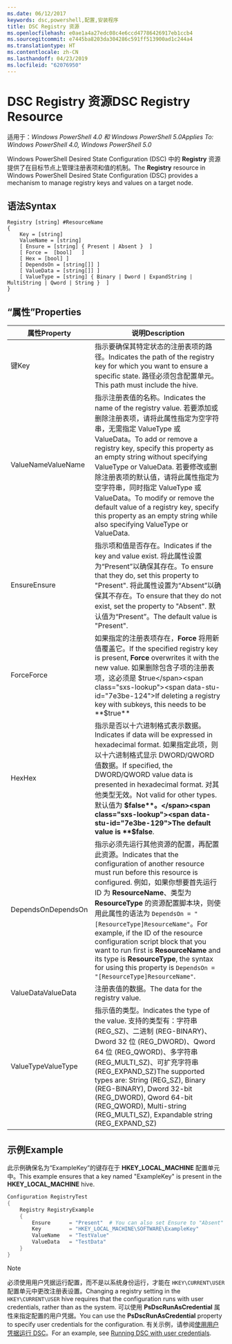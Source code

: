 ```yaml
---
ms.date: 06/12/2017
keywords: dsc,powershell,配置,安装程序
title: DSC Registry 资源
ms.openlocfilehash: e0ae1a4a27edc08c4e6ccd47786426917eb1ccb4
ms.sourcegitcommit: e7445ba8203da304286c591ff513900ad1c244a4
ms.translationtype: HT
ms.contentlocale: zh-CN
ms.lasthandoff: 04/23/2019
ms.locfileid: "62076950"
---
```

# <a name="dsc-registry-resource"></a><span data-ttu-id="7e3be-103">DSC Registry 资源</span><span class="sxs-lookup"><span data-stu-id="7e3be-103">DSC Registry Resource</span></span>

<span data-ttu-id="7e3be-104">适用于：_Windows PowerShell 4.0 和 Windows PowerShell 5.0_</span><span class="sxs-lookup"><span data-stu-id="7e3be-104">_Applies To: Windows PowerShell 4.0, Windows PowerShell 5.0_</span></span>

<span data-ttu-id="7e3be-105">Windows PowerShell Desired State Configuration (DSC) 中的 **Registry** 资源提供了在目标节点上管理注册表项和值的机制。</span><span class="sxs-lookup"><span data-stu-id="7e3be-105">The **Registry** resource in Windows PowerShell Desired State Configuration (DSC) provides a mechanism to manage registry keys and values on a target node.</span></span>

## <a name="syntax"></a><span data-ttu-id="7e3be-106">语法</span><span class="sxs-lookup"><span data-stu-id="7e3be-106">Syntax</span></span>

```
Registry [string] #ResourceName
{
    Key = [string]
    ValueName = [string]
    [ Ensure = [string] { Present | Absent }  ]
    [ Force =  [bool]   ]
    [ Hex = [bool] ]
    [ DependsOn = [string[]] ]
    [ ValueData = [string[]] ]
    [ ValueType = [string] { Binary | Dword | ExpandString | MultiString | Qword | String }  ]
}
```

## <a name="properties"></a><span data-ttu-id="7e3be-107">“属性”</span><span class="sxs-lookup"><span data-stu-id="7e3be-107">Properties</span></span>

| <span data-ttu-id="7e3be-108">属性</span><span class="sxs-lookup"><span data-stu-id="7e3be-108">Property</span></span> | <span data-ttu-id="7e3be-109">说明</span><span class="sxs-lookup"><span data-stu-id="7e3be-109">Description</span></span> |
| --- | --- |
| <span data-ttu-id="7e3be-110">键</span><span class="sxs-lookup"><span data-stu-id="7e3be-110">Key</span></span>| <span data-ttu-id="7e3be-111">指示要确保其特定状态的注册表项的路径。</span><span class="sxs-lookup"><span data-stu-id="7e3be-111">Indicates the path of the registry key for which you want to ensure a specific state.</span></span> <span data-ttu-id="7e3be-112">路径必须包含配置单元。</span><span class="sxs-lookup"><span data-stu-id="7e3be-112">This path must include the hive.</span></span>|
| <span data-ttu-id="7e3be-113">ValueName</span><span class="sxs-lookup"><span data-stu-id="7e3be-113">ValueName</span></span>| <span data-ttu-id="7e3be-114">指示注册表值的名称。</span><span class="sxs-lookup"><span data-stu-id="7e3be-114">Indicates the name of the registry value.</span></span> <span data-ttu-id="7e3be-115">若要添加或删除注册表项，请将此属性指定为空字符串，无需指定 ValueType 或 ValueData。</span><span class="sxs-lookup"><span data-stu-id="7e3be-115">To add or remove a registry key, specify this property as an empty string without specifying ValueType or ValueData.</span></span> <span data-ttu-id="7e3be-116">若要修改或删除注册表项的默认值，请将此属性指定为空字符串，同时指定 ValueType 或 ValueData。</span><span class="sxs-lookup"><span data-stu-id="7e3be-116">To modify or remove the default value of a registry key, specify this property as an empty string while also specifying ValueType or ValueData.</span></span>|
| <span data-ttu-id="7e3be-117">Ensure</span><span class="sxs-lookup"><span data-stu-id="7e3be-117">Ensure</span></span>| <span data-ttu-id="7e3be-118">指示项和值是否存在。</span><span class="sxs-lookup"><span data-stu-id="7e3be-118">Indicates if the key and value exist.</span></span> <span data-ttu-id="7e3be-119">将此属性设置为“Present”以确保其存在。</span><span class="sxs-lookup"><span data-stu-id="7e3be-119">To ensure that they do, set this property to "Present".</span></span> <span data-ttu-id="7e3be-120">将此属性设置为“Absent”以确保其不存在。</span><span class="sxs-lookup"><span data-stu-id="7e3be-120">To ensure that they do not exist, set the property to "Absent".</span></span> <span data-ttu-id="7e3be-121">默认值为“Present”。</span><span class="sxs-lookup"><span data-stu-id="7e3be-121">The default value is "Present".</span></span>|
| <span data-ttu-id="7e3be-122">Force</span><span class="sxs-lookup"><span data-stu-id="7e3be-122">Force</span></span>| <span data-ttu-id="7e3be-123">如果指定的注册表项存在，**Force** 将用新值覆盖它。</span><span class="sxs-lookup"><span data-stu-id="7e3be-123">If the specified registry key is present, **Force** overwrites it with the new value.</span></span> <span data-ttu-id="7e3be-124">如果删除包含子项的注册表项，这必须是 $true</span><span class="sxs-lookup"><span data-stu-id="7e3be-124">If deleting a registry key with subkeys, this needs to be **$true**</span></span> |
| <span data-ttu-id="7e3be-125">Hex</span><span class="sxs-lookup"><span data-stu-id="7e3be-125">Hex</span></span>| <span data-ttu-id="7e3be-126">指示是否以十六进制格式表示数据。</span><span class="sxs-lookup"><span data-stu-id="7e3be-126">Indicates if data will be expressed in hexadecimal format.</span></span> <span data-ttu-id="7e3be-127">如果指定此项，则以十六进制格式显示 DWORD/QWORD 值数据。</span><span class="sxs-lookup"><span data-stu-id="7e3be-127">If specified, the DWORD/QWORD value data is presented in hexadecimal format.</span></span> <span data-ttu-id="7e3be-128">对其他类型无效。</span><span class="sxs-lookup"><span data-stu-id="7e3be-128">Not valid for other types.</span></span> <span data-ttu-id="7e3be-129">默认值为 **$false**。</span><span class="sxs-lookup"><span data-stu-id="7e3be-129">The default value is **$false**.</span></span>|
| <span data-ttu-id="7e3be-130">DependsOn</span><span class="sxs-lookup"><span data-stu-id="7e3be-130">DependsOn</span></span>| <span data-ttu-id="7e3be-131">指示必须先运行其他资源的配置，再配置此资源。</span><span class="sxs-lookup"><span data-stu-id="7e3be-131">Indicates that the configuration of another resource must run before this resource is configured.</span></span> <span data-ttu-id="7e3be-132">例如，如果你想要首先运行 ID 为 **ResourceName**、类型为 **ResourceType** 的资源配置脚本块，则使用此属性的语法为 `DependsOn = "[ResourceType]ResourceName"`。</span><span class="sxs-lookup"><span data-stu-id="7e3be-132">For example, if the ID of the resource configuration script block that you want to run first is **ResourceName** and its type is **ResourceType**, the syntax for using this property is `DependsOn = "[ResourceType]ResourceName"`.</span></span>|
| <span data-ttu-id="7e3be-133">ValueData</span><span class="sxs-lookup"><span data-stu-id="7e3be-133">ValueData</span></span>| <span data-ttu-id="7e3be-134">注册表值的数据。</span><span class="sxs-lookup"><span data-stu-id="7e3be-134">The data for the registry value.</span></span>|
| <span data-ttu-id="7e3be-135">ValueType</span><span class="sxs-lookup"><span data-stu-id="7e3be-135">ValueType</span></span>| <span data-ttu-id="7e3be-136">指示值的类型。</span><span class="sxs-lookup"><span data-stu-id="7e3be-136">Indicates the type of the value.</span></span> <span data-ttu-id="7e3be-137">支持的类型有：字符串 (REG_SZ)、二进制 (REG-BINARY)、Dword 32 位 (REG_DWORD)、Qword 64 位 (REG_QWORD)、多字符串 (REG_MULTI_SZ)、可扩充字符串 (REG_EXPAND_SZ)</span><span class="sxs-lookup"><span data-stu-id="7e3be-137">The supported types are: String (REG_SZ), Binary (REG-BINARY), Dword 32-bit (REG_DWORD), Qword 64-bit (REG_QWORD), Multi-string (REG_MULTI_SZ), Expandable string (REG_EXPAND_SZ)</span></span> |

## <a name="example"></a><span data-ttu-id="7e3be-138">示例</span><span class="sxs-lookup"><span data-stu-id="7e3be-138">Example</span></span>

<span data-ttu-id="7e3be-139">此示例确保名为“ExampleKey”的键存在于 **HKEY\_LOCAL\_MACHINE** 配置单元中。</span><span class="sxs-lookup"><span data-stu-id="7e3be-139">This example ensures that a key named "ExampleKey" is present in the **HKEY\_LOCAL\_MACHINE** hive.</span></span>

```powershell
Configuration RegistryTest
{
    Registry RegistryExample
    {
        Ensure      = "Present"  # You can also set Ensure to "Absent"
        Key         = "HKEY_LOCAL_MACHINE\SOFTWARE\ExampleKey"
        ValueName   = "TestValue"
        ValueData   = "TestData"
    }
}
```

> [!NOTE]
> <span data-ttu-id="7e3be-140">必须使用用户凭据运行配置，而不是以系统身份运行，才能在 `HKEY\CURRENT\USER` 配置单元中更改注册表设置。</span><span class="sxs-lookup"><span data-stu-id="7e3be-140">Changing a registry setting in the `HKEY\CURRENT\USER` hive requires that the configuration runs with user credentials, rather than as the system.</span></span> <span data-ttu-id="7e3be-141">可以使用 **PsDscRunAsCredential** 属性来指定配置的用户凭据。</span><span class="sxs-lookup"><span data-stu-id="7e3be-141">You can use the **PsDscRunAsCredential** property to specify user credentials for the configuration.</span></span> <span data-ttu-id="7e3be-142">有关示例，请参阅[使用用户凭据运行 DSC](../../../configurations/runAsUser.md)。</span><span class="sxs-lookup"><span data-stu-id="7e3be-142">For an example, see [Running DSC with user credentials](../../../configurations/runAsUser.md).</span></span>
